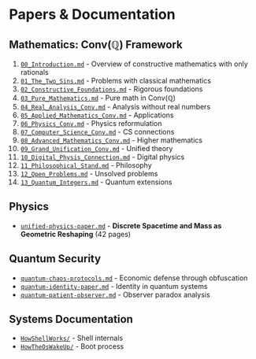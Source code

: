 # Papers & Documentation

## Mathematics: Conv(ℚ) Framework

1. [`00_Introduction.md`](ConvQMath/00_Introduction.md) - Overview of constructive mathematics with only rationals
2. [`01_The_Two_Sins.md`](ConvQMath/01_The_Two_Sins.md) - Problems with classical mathematics
3. [`02_Constructive_Foundations.md`](ConvQMath/02_Constructive_Foundations.md) - Rigorous foundations
4. [`03_Pure_Mathematics.md`](ConvQMath/03_Pure_Mathematics.md) - Pure math in Conv(ℚ)
5. [`04_Real_Analysis_Conv.md`](ConvQMath/04_Real_Analysis_Conv.md) - Analysis without real numbers
6. [`05_Applied_Mathematics_Conv.md`](ConvQMath/05_Applied_Mathematics_Conv.md) - Applications
7. [`06_Physics_Conv.md`](ConvQMath/06_Physics_Conv.md) - Physics reformulation
8. [`07_Computer_Science_Conv.md`](ConvQMath/07_Computer_Science_Conv.md) - CS connections
9. [`08_Advanced_Mathematics_Conv.md`](ConvQMath/08_Advanced_Mathematics_Conv.md) - Higher mathematics
10. [`09_Grand_Unification_Conv.md`](ConvQMath/09_Grand_Unification_Conv.md) - Unified theory
11. [`10_Digital_Physis_Connection.md`](ConvQMath/10_Digital_Physis_Connection.md) - Digital physics
12. [`11_Philosophical_Stand.md`](ConvQMath/11_Philosophical_Stand.md) - Philosophy
13. [`12_Open_Problems.md`](ConvQMath/12_Open_Problems.md) - Unsolved problems
14. [`13_Quantum_Integers.md`](ConvQMath/13_Quantum_Integers.md) - Quantum extensions

## Physics

- [`unified-physics-paper.md`](PhysicsPapers/unified-physics-paper.md) - **Discrete Spacetime and Mass as Geometric Reshaping** (42 pages)

## Quantum Security

- [`quantum-chaos-protocols.md`](QuantumSecurity/quantum-chaos-protocols.md) - Economic defense through obfuscation
- [`quantum-identity-paper.md`](QuantumSecurity/quantum-identity-paper.md) - Identity in quantum systems
- [`quantum-patient-observer.md`](QuantumSecurity/quantum-patient-observer.md) - Observer paradox analysis

## Systems Documentation

- [`HowShellWorks/`](UnixOs/HowShellWorks/) - Shell internals
- [`HowTheOsWakeUp/`](UnixOs/HowTheOsWakeUp/) - Boot process